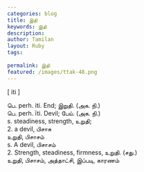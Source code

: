 ```yaml
---
categories: blog
title: இதி
keywords: இதி
description: 
author: Tamilan
layout: Ruby
tags: 
 
permalink: இதி
featured: /images/ttak-48.png
---
```

  
[ iti ]  
  
பெ. perh. iti. End; இறுதி. (அக. நி.)  
பெ. perh. īti. Devil; பேய். (அக. நி.)  
s. steadiness, strength, உறுதி;  
2. a devil, பிசாசு  
உறுதி, பிசாசம்  
s. A devil, பிசாசம்  
2. Strength, steadiness, firmness, உறுதி. (சது.)  
உறுதி, பிசாசம், அத்தாட்சி, இப்படி, காரணம்